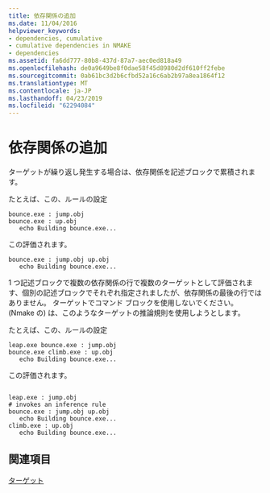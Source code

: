 ```yaml
---
title: 依存関係の追加
ms.date: 11/04/2016
helpviewer_keywords:
- dependencies, cumulative
- cumulative dependencies in NMAKE
- dependencies
ms.assetid: fa6dd777-80b8-437d-87a7-aec0ed818a49
ms.openlocfilehash: de0a9649be8f0dae58f45d8980d2df610ff2febe
ms.sourcegitcommit: 0ab61bc3d2b6cfbd52a16c6ab2b97a8ea1864f12
ms.translationtype: MT
ms.contentlocale: ja-JP
ms.lasthandoff: 04/23/2019
ms.locfileid: "62294084"
---
```

# <a name="cumulative-dependencies"></a>依存関係の追加

ターゲットが繰り返し発生する場合は、依存関係を記述ブロックで累積されます。

たとえば、この、ルールの設定

```Output
bounce.exe : jump.obj
bounce.exe : up.obj
   echo Building bounce.exe...
```

この評価されます。

```Output
bounce.exe : jump.obj up.obj
   echo Building bounce.exe...
```

1 つ記述ブロックで複数の依存関係の行で複数のターゲットとして評価されます、個別の記述ブロックでそれぞれ指定されましたが、依存関係の最後の行ではありません。 ターゲットでコマンド ブロックを使用しないでください。 (Nmake の) は、このようなターゲットの推論規則を使用しようとします。

たとえば、この、ルールの設定

```Output
leap.exe bounce.exe : jump.obj
bounce.exe climb.exe : up.obj
   echo Building bounce.exe...
```

この評価されます。

```Output

leap.exe : jump.obj
# invokes an inference rule
bounce.exe : jump.obj up.obj
   echo Building bounce.exe...
climb.exe : up.obj
   echo Building bounce.exe...
```

## <a name="see-also"></a>関連項目

[ターゲット](targets.md)
